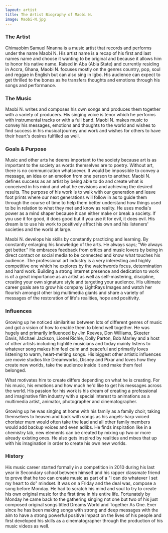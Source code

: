 ```yaml
---
layout: artist
title: The Artist Biography of Maobi N.
image: Maobi-N.jpg
---
```


### The Artist
Chimaobim Samuel Nnanna is a music artist that records and performs under the name Maobi N. His artist name is a recap of his first and last names name and choose it wanting to be original and because it allows him to honor his native name. Raised in Aba (Abia State) and currently residing in Accra, Ghana, Maobi N. focuses mostly on the genres country, pop, soul and reggae in English but can also sing in Igbo. His audience can expect to get thrilled to the bones as he transfers thoughts and emotions through his songs and performance.

### The Music
Maobi N. writes and composes his own songs and produces them together with a variety of producers. His singing voice is tenor which he performs with instrumental tracks or with a full band. Maobi N. makes music to convey his messages, emotions and thoughts to the world and wishes to find success in his musical journey and work and wishes for others to have their heart's desires fulfilled as well.

### Goals & Purpose
Music and other arts he deems important to the society because art is as important to the society as words themselves are to poetry. Without art, there is no communication whatsoever. It would be impossible to convey a message, an idea or an emotion from one person to another. Maobi N. defines success as an artist by being able to do and create what is conceived in his mind and what he envisions and achieving the desired results. The purpose of his work is to walk with our generation and leave foot prints where our next generations will follow in as to guide them through the course of time to help them better understand how things used to be in relation to what they met and know as reality. He uses media's power as a mind shaper because it can either make or break a society. If you use it for good, it does good but if you use it for evil, it does evil. His dream is to use his work to positively affect his own and his listeners' societies and the world at large.

Maobi N. develops his skills by constantly practicing and learning. By constantly enlarging his knowledge of the arts. He always says; "We always get better." He embraces feedback from critics and music lovers by being in direct contact on social media to be connected and know what touches his audience. The professional art industry is a very interesting and highly competitive one which he explores by the watchwords focus, determination and hard work. Building a strong internet presence and dedication to work is of a great importance as an artist as well as self-mastering, discipline, creating your own signature style and targeting your audience. His ultimate career goals are to grow his company LightRays Images and watch her flourish amongst other big multimedia giants and share a variety of messages of the restoration of life's realities, hope and positivity.

### Influences
Growing up he noticed similarities between lots of different genres of music and got a vision of how to enable them to blend well together. He was hugely and primarily influenced by Jim Reeves, Don Williams, Skeeter Davis, Michael Jackson, Lionel Richie, Dolly Parton, Bob Marley and a host of other artists including highlife musicians and today mainly listens to whatever song makes him feel calm and peaceful and primarily loves listening to warm, heart-melting songs. His biggest other artistic influences are movie studios like Dreamworks, Disney and Pixar and loves how they create new worlds, take the audience inside it and make them feel belonged.

What motivates him to create differs depending on what he is creating. For his music, his emotions and how much he'd like to get his messages across the world. His passion for his work is his dream of creating a professional and imaginative film industry with a special interest to animations as a multimedia artist, animator, photographer and cinematographer.

Growing up he was singing at home with his family as a family choir, taking themselves to heaven and back with songs as his angels-harp voiced chorister mum would often take the lead and all other family members would add backup voices and even adlibs. He finds inspiration like in a chemistry lab, new elements can be created by mixing up two or more already existing ones. He also gets inspired by realities and mixes that up with his imagination in order to create his own new worlds.

### History
His music career started formally in a competition in 2010 during his last year in Secondary school between himself and his rapper classmate friend to prove that he too can create music as part of a "I can do whatever I set my heart to do" mindset. It was on a Friday and the deal was, compose a song before Monday. He had to scratch his mind and soul to try to create his own original music for the first time in his entire life. Fortunately by Monday he came back to the gathering singing not one but two of his just composed original songs titled Dreams World and Together As One. Ever since he has been making songs with strong and deep messages with the aim to have a strong powerful positive impact on the lives of his people and first developed his skills as a cinematographer through the production of his music videos as well.